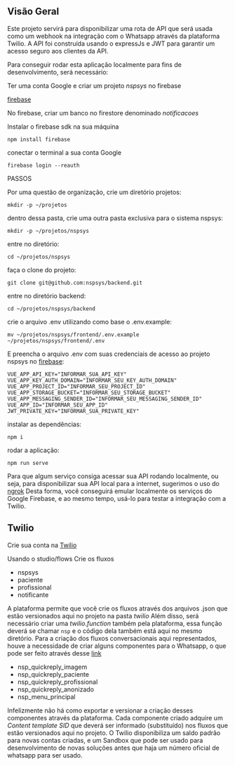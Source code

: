 ## Visão Geral

Este projeto servirá para disponibilizar uma rota de API que será usada como um webhook na integração com o Whatsapp através da plataforma Twilio.
A API foi construída usando o expressJs e JWT para garantir um acesso seguro aos clientes da API.

Para conseguir rodar esta aplicação localmente para fins de desenvolvimento, será necessário:

Ter uma conta Google e criar um projeto _nspsys_ no firebase

[firebase](https://firebase.google.com/?hl=pt-br)

No firebase, criar um banco no firestore denominado _notificacoes_

Instalar o firebase sdk na sua máquina

`npm install firebase`

conectar o terminal a sua conta Google

`firebase login --reauth`

PASSOS

Por uma questão de organização, crie um diretório projetos:

`mkdir -p ~/projetos`

dentro dessa pasta, crie uma outra pasta exclusiva para o sistema nspsys:

`mkdir -p ~/projetos/nspsys`

entre no diretório:

`cd ~/projetos/nspsys`

faça o clone do projeto:

`git clone git@github.com:nspsys/backend.git`

entre no diretório backend:

`cd ~/projetos/nspsys/backend`

crie o arquivo .env utilizando como base o .env.example:

`mv ~/projetos/nspsys/frontend/.env.example ~/projetos/nspsys/frontend/.env`

E preencha o arquivo .env com suas credenciais de acesso ao projeto nspsys no [firebase](https://firebase.google.com/docs/firestore/query-data/get-data?hl=pt-br):

```env
VUE_APP_API_KEY="INFORMAR_SUA_API_KEY"
VUE_APP_KEY_AUTH_DOMAIN="INFORMAR_SEU_KEY_AUTH_DOMAIN"
VUE_APP_PROJECT_ID="INFORMAR_SEU_PROJECT_ID"
VUE_APP_STORAGE_BUCKET="INFORMAR_SEU_STORAGE_BUCKET"
VUE_APP_MESSAGING_SENDER_ID="INFORMAR_SEU_MESSAGING_SENDER_ID"
VUE_APP_ID="INFORMAR_SEU_APP_ID" JWT_PRIVATE_KEY="INFORMAR_SUA_PRIVATE_KEY"
```

instalar as dependências:

`npm i`

rodar a aplicação:

`npm run serve`

Para que algum serviço consiga acessar sua API rodando localmente, ou seja, para disponibilizar sua API local para a internet, sugerimos o uso do [ngrok](https://ngrok.com/docs/what-is-ngrok/)
Desta forma, você conseguirá emular localmente os serviços do Google Firebase, e ao mesmo tempo, usá-lo para testar a integração com a Twilio.

## Twilio

Crie sua conta na [Twilio](https://www.twilio.com/login?g=%2Fconsole-zen%2Fhttps%3A%2F%2Fconsole.twilio.com%2F&t=2d94b9e4c79e07a34a2fac4a2be87b4517b42f35aa88738462dfee82b084af25)

Usando o studio/flows
Crie os fluxos

- nspsys
- paciente
- profissional
- notificante

A plataforma permite que você crie os fluxos através dos arquivos .json que estão versionados aqui no projeto na pasta _twilio_
Além disso, será necessário criar uma _twilio.function_ também pela plataforma, essa função deverá se chamar `nsp` e o código dela também está aqui no mesmo diretório.
Para a criação dos fluxos conversacionais aqui representados, houve a necessidade de criar alguns componentes para o Whatsapp, o que pode ser feito através desse [link](https://console.twilio.com/us1/develop/sms/content-template-builder)

- nsp_quickreply_imagem
- nsp_quickreply_paciente
- nsp_quickreply_profissional
- nsp_quickreply_anonizado
- nsp_menu_principal

Infelizmente não há como exportar e versionar a criação desses componentes através da plataforma.
Cada componente criado adquire um _Content template SID_ que deverá ser informado (substituído) nos fluxos que estão versionados aqui no projeto.
O Twilio disponibiliza um saldo padrão para novas contas criadas, e um Sandbox que pode ser usado para desenvolvimento de novas soluções antes que haja um número oficial de whatsapp para ser usado.
